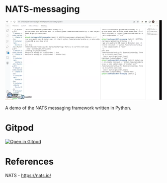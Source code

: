 # NATS-messaging

![Alt text](NATS-messaging.webp?raw=true "gitpod View")

A demo of the NATS messaging framework written in Python.

# Gitpod

[![Open in Gitpod](https://gitpod.io/button/open-in-gitpod.svg)](https://gitpod.io/#https://github.com/RamSailopal/NATS-messaging)

# References

NATS - https://nats.io/

